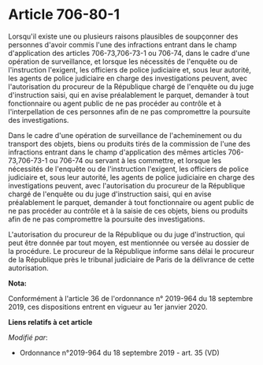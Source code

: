 # Article 706-80-1

Lorsqu'il existe une ou plusieurs raisons plausibles de soupçonner des personnes d'avoir commis l'une des infractions entrant
dans le champ d'application des articles 706-73,706-73-1 ou 706-74, dans le cadre d'une opération de surveillance, et lorsque
les nécessités de l'enquête ou de l'instruction l'exigent, les officiers de police judiciaire et, sous leur autorité, les
agents de police judiciaire en charge des investigations peuvent, avec l'autorisation du procureur de la République chargé de
l'enquête ou du juge d'instruction saisi, qui en avise préalablement le parquet, demander à tout fonctionnaire ou agent
public de ne pas procéder au contrôle et à l'interpellation de ces personnes afin de ne pas compromettre la poursuite des
investigations. 

Dans le cadre d'une opération de surveillance de l'acheminement ou du transport des objets, biens ou produits tirés de la
commission de l'une des infractions entrant dans le champ d'application des mêmes articles 706-73,706-73-1 ou 706-74 ou
servant à les commettre, et lorsque les nécessités de l'enquête ou de l'instruction l'exigent, les officiers de police
judiciaire et, sous leur autorité, les agents de police judiciaire en charge des investigations peuvent, avec l'autorisation
du procureur de la République chargé de l'enquête ou du juge d'instruction saisi, qui en avise préalablement le parquet,
demander à tout fonctionnaire ou agent public de ne pas procéder au contrôle et à la saisie de ces objets, biens ou produits
afin de ne pas compromettre la poursuite des investigations. 

L'autorisation du procureur de la République ou du juge d'instruction, qui peut être donnée par tout moyen, est mentionnée ou
versée au dossier de la procédure. Le procureur de la République informe sans délai le procureur de la République près le
tribunal judiciaire de Paris de la délivrance de cette autorisation.

**Nota:**

Conformément à l'article 36 de l'ordonnance n° 2019-964 du 18 septembre 2019, ces dispositions entrent en vigueur au 1er
janvier 2020.

**Liens relatifs à cet article**

_Modifié par_:

  - Ordonnance n°2019-964 du 18 septembre 2019 - art. 35 (VD)
